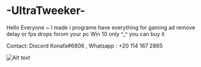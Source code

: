   # -UltraTweeker-
Hello Everyone ~
I made i programe have everything for gaming ad remove delay or fps drops forom your pc 
Win 10 only ^_^ 
you can buy it 

Contact:
Discord Konafa#6806 ,
Whatsapp : +20 114 167 2865




![Alt text](https://cdn.discordapp.com/attachments/1116893606393937950/1180061969642946560/image.png?ex=657c0d5a&is=6569985a&hm=600c8aec5655cdd17f4d7f27b085223ae425cd91cac9eae1d96303929afe7fb9&)
